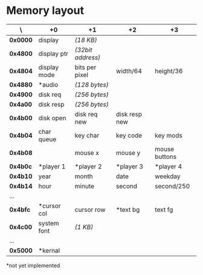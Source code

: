 Memory layout
=============

\          | +0           | +1                | +2            | +3
-----------|--------------|-------------------|---------------|--------------
**0x0000** | display      | _(18 KB)_         |               |
**0x4800** | display ptr  | _(32bit address)_ |               |
**0x4804** | display mode | bits per pixel    | width/64      | height/36
**0x4880** | *audio       | _(128 bytes)_     |               |
**0x4900** | disk req     | _(256 bytes)_     |               |
**0x4a00** | disk resp    | _(256 bytes)_     |               |
**0x4b00** | disk open    | disk req new      | disk resp new |
**0x4b04** | char queue   | key char          | key code      | key mods
**0x4b08** |              | mouse x           | mouse y       | mouse buttons
**0x4b0c** | *player 1    | *player 2         | *player 3     | *player 4
**0x4b10** | year         | month             | date          | weekday
**0x4b14** | hour         | minute            | second        | second/250
...        |              |                   |               |
**0x4bfc** | *cursor col  | cursor row        | *text bg      | text fg
**0x4c00** | system font  | _(1 KB)_          |               |
...        |              |                   |               |
**0x5000** | *kernal      |                   |               |

*not yet implemented

